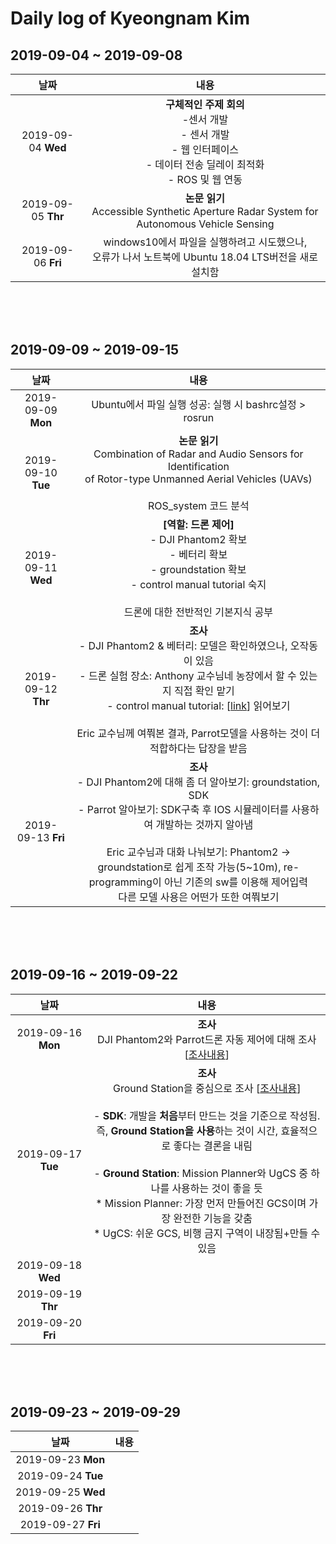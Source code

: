 # Daily log of Kyeongnam Kim

## 2019-09-04 ~ 2019-09-08
|날짜|내용|
|:--:|:--:|
|2019-09-04 **Wed**| **구체적인 주제 회의**<br> -센서 개발<br> - 센서 개발<br> - 웹 인터페이스<br> - 데이터 전송 딜레이 최적화<br> - ROS 및 웹 연동|
|2019-09-05 **Thr**| **논문 읽기**<br>Accessible Synthetic Aperture Radar System for Autonomous Vehicle Sensing|
|2019-09-06 **Fri**|windows10에서 파일을 실행하려고 시도했으나,<br>오류가 나서 노트북에 Ubuntu 18.04 LTS버전을 새로 설치함|

<br><br><br>

## 2019-09-09 ~ 2019-09-15
|날짜|내용|
|:--:|:--:|
|2019-09-09 **Mon**|Ubuntu에서 파일 실행 성공: 실행 시 bashrc설정 > rosrun|
|2019-09-10 **Tue**|**논문 읽기**<br>Combination of Radar and Audio Sensors for Identification<br>of Rotor-type Unmanned Aerial Vehicles (UAVs)<br><br>ROS_system 코드 분석|
|2019-09-11 **Wed**|**[역할: 드론 제어]**<br> - DJI Phantom2 확보<br> - 베터리 확보 <br> - groundstation 확보 <br> - control manual tutorial 숙지<br><br>드론에 대한 전반적인 기본지식 공부|
|2019-09-12 **Thr**|**조사**<br> - DJI Phantom2 & 베터리: 모델은 확인하였으나, 오작동이 있음<br> - 드론 실험 장소: Anthony 교수님네 농장에서 할 수 있는지 직접 확인 맡기<br> - control manual tutorial: [[link](https://www.dronezon.com/diy-drone-repair-videos/dji-innovation-drones/dji-ground-station-app-setting-up-phantom-2-waypoint-tutorial/)] 읽어보기<br><br>Eric 교수님께 여쭤본 결과, Parrot모델을 사용하는 것이 더 적합하다는 답장을 받음|
|2019-09-13 **Fri**|**조사**<br> - DJI Phantom2에 대해 좀 더 알아보기: groundstation, SDK <br> - Parrot 알아보기: SDK구축 후 IOS 시뮬레이터를 사용하여 개발하는 것까지 알아냄<br><br>Eric 교수님과 대화 나눠보기: Phantom2 -> groundstation로 쉽게 조작 가능(5~10m), re-programming이 아닌 기존의 sw를 이용해 제어입력<br>다른 모델 사용은 어떤가 또한 여쭤보기|

<br><br><br>

## 2019-09-16 ~ 2019-09-22
|날짜|내용|
|:--:|:--:|
|2019-09-16 **Mon**|**조사**<br> DJI Phantom2와 Parrot드론 자동 제어에 대해 조사 [[조사내용](https://www.notion.so/kkyy0126/Drone-d0a25a86697b49c4b291fe0baea0b49e)]|
|2019-09-17 **Tue**|**조사**<br> Ground Station을 중심으로 조사 [[조사내용](https://www.notion.so/kkyy0126/Drone-d0a25a86697b49c4b291fe0baea0b49e)] <br><br> - **SDK**: 개발을 **처음**부터 만드는 것을 기준으로 작성됨.<br>즉, **Ground Station을 사용**하는 것이 시간, 효율적으로 좋다는 결론을 내림<br><br> - **Ground Station**: Mission Planner와 UgCS 중 하나를 사용하는 것이 좋을 듯<br> * Mission Planner: 가장 먼저 만들어진 GCS이며 가장 완전한 기능을 갖춤 <br> * UgCS: 쉬운 GCS, 비행 금지 구역이 내장됨+만들 수 있음|
|2019-09-18 **Wed**||
|2019-09-19 **Thr**||
|2019-09-20 **Fri**||

<br><br><br>

## 2019-09-23 ~ 2019-09-29
|날짜|내용|
|:--:|:--:|
|2019-09-23 **Mon**||
|2019-09-24 **Tue**||
|2019-09-25 **Wed**||
|2019-09-26 **Thr**||
|2019-09-27 **Fri**||
